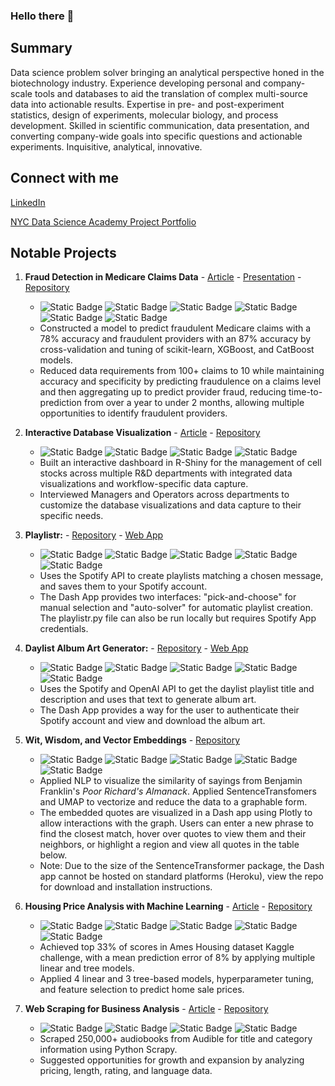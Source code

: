 ### Hello there 👋

## Summary
Data science problem solver bringing an analytical perspective honed in the biotechnology industry. Experience developing personal and company-scale tools and databases to aid the translation of complex multi-source data into actionable results. Expertise in pre- and post-experiment statistics, design of experiments, molecular biology, and process development. Skilled in scientific communication, data presentation, and converting company-wide goals into specific questions and actionable experiments. Inquisitive, analytical, innovative.

## Connect with me

[LinkedIn](https://www.linkedin.com/in/james-e-welch/)

[NYC Data Science Academy Project Portfolio](https://nycdatascience.com/blog/author/james-welch/)

## Notable Projects
1. **Fraud Detection in Medicare Claims Data** - [Article](https://nycdatascience.com/blog/student-works/detecting-the-red-flags-of-medicare-fraud/) - [Presentation](https://youtu.be/eo83e13ka94?t=1886) - [Repository](https://github.com/jwelch1123/healthcare_fraud_detection)
    - ![Static Badge](https://img.shields.io/badge/scikit--learn-grey?logo=scikitlearn) ![Static Badge](https://img.shields.io/badge/Pandas-grey?logo=pandas) ![Static Badge](https://img.shields.io/badge/Seaborn-grey) ![Static Badge](https://img.shields.io/badge/Cross_Validation-grey) ![Static Badge](https://img.shields.io/badge/SMOTE_Upsampling-grey) ![Static Badge](https://img.shields.io/badge/Classification-grey)
    - Constructed a model to predict fraudulent Medicare claims with a 78% accuracy and fraudulent providers with an 87% accuracy by cross-validation and tuning of scikit-learn, XGBoost, and CatBoost models.
    - Reduced data requirements from 100+ claims to 10 while maintaining accuracy and specificity by predicting fraudulence on a claims level and then aggregating up to predict provider fraud, reducing time-to-prediction from over a year to under 2 months, allowing multiple opportunities to identify fraudulent providers.
    
2. **Interactive Database Visualization** - [Article](https://nycdatascience.com/blog/student-works/a-shiny-app-for-freezer-management/) - [Repository](https://github.com/jwelch1123/freezer_management)
    - ![Static Badge](https://img.shields.io/badge/R-grey?logo=R) ![Static Badge](https://img.shields.io/badge/Shiny-grey) ![Static Badge](https://img.shields.io/badge/Data_Visualization-grey) ![Static Badge](https://img.shields.io/badge/Database_Management-grey)
    - Built an interactive dashboard in R-Shiny for the management of cell stocks across multiple R&D departments with integrated data visualizations and workflow-specific data capture. 
    - Interviewed Managers and Operators across departments to customize the database visualizations and data capture to their specific needs. 

3. **Playlistr:** - [Repository](https://github.com/jwelch1123/playlistr) - [Web App](https://playlistr-1e867cea68d7.herokuapp.com/)
    - ![Static Badge](https://img.shields.io/badge/Python-gray?logo=Python) ![Static Badge](https://img.shields.io/badge/Spotify%20API-gray?logo=Spotify) ![Static Badge](https://img.shields.io/badge/Dash-grey?logo=plotly) ![Static Badge](https://img.shields.io/badge/Requests-gray) ![Static Badge](https://img.shields.io/badge/Heroku-grey?logo=Heroku)
    - Uses the Spotify API to create playlists matching a chosen message, and saves them to your Spotify account.
    - The Dash App provides two interfaces: "pick-and-choose" for manual selection and "auto-solver" for automatic playlist creation. The playlistr.py file can also be run locally but requires Spotify App credentials.

4. **Daylist Album Art Generator:** - [Repository](https://github.com/jwelch1123/daylist-album-art) - [Web App](https://daylist-album-art-78ef6f049b28.herokuapp.com/)
    - ![Static Badge](https://img.shields.io/badge/Python-gray?logo=Python) ![Static Badge](https://img.shields.io/badge/Spotify%20API-gray?logo=Spotify) ![Static Badge](https://img.shields.io/badge/OpenAI%20API-grey?logo=openai) ![Static Badge](https://img.shields.io/badge/Dash-grey?logo=plotly) ![Static Badge](https://img.shields.io/badge/Heroku-grey?logo=Heroku)
    - Uses the Spotify and OpenAI API to get the daylist playlist title and description and uses that text to generate album art.
    - The Dash App provides a way for the user to authenticate their Spotify account and view and download the album art.

5. **Wit, Wisdom, and Vector Embeddings** - [Repository](https://github.com/jwelch1123/wit-and-wisdom)
    - ![Static Badge](https://img.shields.io/badge/Python-grey?logo=python) ![Static Badge](https://img.shields.io/badge/Dash-grey?logo=plotly)  ![Static Badge](https://img.shields.io/badge/Plotly_Express-grey?logo=plotly) ![Static Badge](https://img.shields.io/badge/scikit--learn-grey?logo=scikitlearn) ![Static Badge](https://img.shields.io/badge/SentenceTransformers-grey)
    - Applied NLP to visualize the similarity of sayings from Benjamin Franklin's *Poor Richard's Almanack*. Applied SentenceTransfomers and UMAP to vectorize and reduce the data to a graphable form. 
    - The embedded quotes are visualized in a Dash app using Plotly to allow interactions with the graph. Users can enter a new phrase to find the closest match, hover over quotes to view them and their neighbors, or highlight a region and view all quotes in the table below. 
    - Note: Due to the size of the SentenceTransformer package, the Dash app cannot be hosted on standard platforms (Heroku), view the repo for download and installation instructions. 

6. **Housing Price Analysis with Machine Learning** - [Article](https://nycdatascience.com/blog/author/james-welch/) - [Repository](https://github.com/jwelch1123/ames_housing)
    - ![Static Badge](https://img.shields.io/badge/scikit--learn-grey?logo=scikitlearn) ![Static Badge](https://img.shields.io/badge/Pandas-grey?logo=pandas) ![Static Badge](https://img.shields.io/badge/Seaborn-grey) ![Static Badge](https://img.shields.io/badge/Gradient_Boost-grey) ![Static Badge](https://img.shields.io/badge/Regression-grey)
    - Achieved top 33% of scores in Ames Housing dataset Kaggle challenge, with a mean prediction error of 8% by applying multiple linear and tree models. 
    - Applied 4 linear and 3 tree-based models, hyperparameter tuning, and feature selection to predict home sale prices.

7. **Web Scraping for Business Analysis** - [Article](https://nycdatascience.com/blog/student-works/the-library-of-audible-web-scraping/) - [Repository](https://github.com/jwelch1123/finding_the_tree_in_the_forest)
    - ![Static Badge](https://img.shields.io/badge/Python-gray?logo=python) ![Static Badge](https://img.shields.io/badge/Scrapy-gray?logo=scrapy) ![Static Badge](https://img.shields.io/badge/Pandas-grey?logo=pandas) ![Static Badge](https://img.shields.io/badge/Seaborn-grey)
    - Scraped 250,000+ audiobooks from Audible for title and category information using Python Scrapy.
    - Suggested opportunities for growth and expansion by analyzing pricing, length, rating, and language data. 

<!--
**jwelch1123/jwelch1123** is a ✨ _special_ ✨ repository because its `README.md` (this file) appears on your GitHub profile.

Here are some ideas to get you started:

- 🔭 I’m currently working on ...
- 🌱 I’m currently learning ...
- 👯 I’m looking to collaborate on ...
- 🤔 I’m looking for help with ...
- 💬 Ask me about ...
- 📫 How to reach me: ...
- 😄 Pronouns: ...
- ⚡ Fun fact: ...
-->
